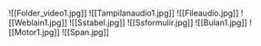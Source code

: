 ![[Folder_video1.jpg]]
![[Tampilanaudio1.jpg]]
![[Fileaudio.jpg]]
![[Weblain1.jpg]]
![[Sstabel.jpg]]
![[Ssformulir.jpg]]
![[Bulan1.jpg]]
![[Motor1.jpg]]
![[Span.jpg]]